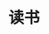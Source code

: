 ---
title: 读书
description: 阅读书籍的记录
image:

# Badge style
style:
    background: "#2a9d8f"
    color: "#fff"
---